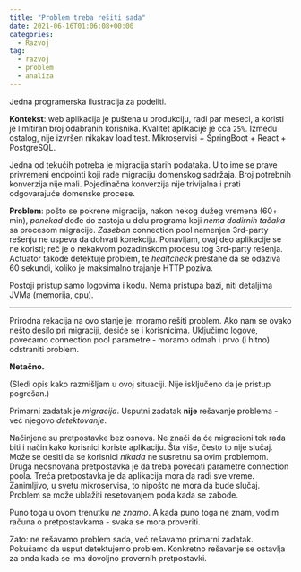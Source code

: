 ```yaml
---
title: "Problem treba rešiti sada"
date: 2021-06-16T01:06:08+00:00
categories:
  - Razvoj
tag:
  - razvoj
  - problem
  - analiza
---
```


Jedna programerska ilustracija za podeliti.

<!--more-->

**Kontekst**: web aplikacija je puštena u produkciju, radi par meseci, a koristi je limitiran broj odabranih korisnika. Kvalitet aplikacije je cca `25%`. Između ostalog, nije izvršen nikakav load test. Mikroservisi + SpringBoot + React + PostgreSQL.

Jedna od tekućih potreba je migracija starih podataka. U to ime se prave privremeni endpointi koji rade migraciju domenskog sadržaja. Broj potrebnih konverzija nije mali. Pojedinačna konverzija nije trivijalna i prati odgovarajuće domenske procese.

**Problem**: pošto se pokrene migracija, nakon nekog dužeg vremena (60+ min), _ponekad_ dođe do zastoja u delu programa koji _nema dodirnih tačaka_ sa procesom migracije. _Zaseban_ connection pool namenjen 3rd-party rešenju ne uspeva da dohvati konekciju. Ponavljam, ovaj deo aplikacije se ne koristi; reč je o nekakvom pozadinskom procesu tog 3rd-party rešenja. Actuator takođe detektuje problem, te _healtcheck_ prestane da se odaziva 60 sekundi, koliko je maksimalno trajanje HTTP poziva.

Postoji pristup samo logovima i kodu. Nema pristupa bazi, niti detaljima JVMa (memorija, cpu).

----

Prirodna rekacija na ovo stanje je: moramo rešiti problem. Ako nam se ovako nešto desilo pri migraciji, desiće se i korisnicima. Uključimo logove, povećamo connection pool parametre - moramo odmah i prvo (i hitno) odstraniti problem.

**Netačno.**

(Sledi opis kako razmišljam u ovoj situaciji. Nije isključeno da je pristup pogrešan.)

Primarni zadatak je _migracija_. Usputni zadatak **nije** rešavanje problema - već njegovo _detektovanje_.

Načinjene su pretpostavke bez osnova. Ne znači da će migracioni tok rada biti i način kako korisnici koriste aplikaciju. Šta više, često to nije slučaj. Može se desiti da se korisnici _nikada_ ne susretnu sa ovim problemom. Druga neosnovana pretpostavka je da treba povećati parametre connection poola. Treća pretpostavka je da aplikacija mora da radi sve vreme. Zanimljivo, u svetu mikroservisa, to nipošto ne mora da bude slučaj. Problem se može ublažiti resetovanjem poda kada se zabode.

Puno toga u ovom trenutku _ne znamo_. A kada puno toga ne znam, vodim računa o pretpostavkama - svaka se mora proveriti.

Zato: ne rešavamo problem sada, već rešavamo primarni zadatak. Pokušamo da usput detektujemo problem. Konkretno rešavanje se ostavlja za onda kada se ima dovoljno provernih pretpostavki.
